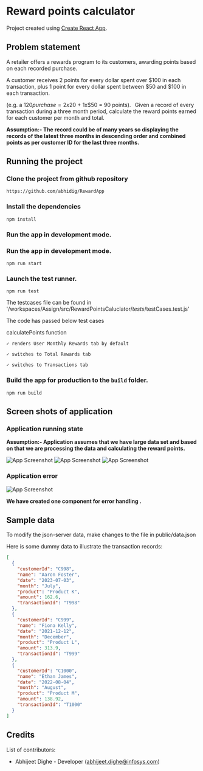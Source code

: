 # Reward points calculator

Project created using [Create React App](https://github.com/facebook/create-react-app).

## Problem statement

A retailer offers a rewards program to its customers, awarding points based on each recorded purchase.  

A customer receives 2 points for every dollar spent over $100 in each transaction, plus 1 point for every dollar spent between $50 and $100 in each transaction. 

(e.g. a $120 purchase = 2x$20 + 1x$50 = 90 points). 
  
Given a record of every transaction during a three month period, calculate the reward points earned for each customer per month and total. 

**Assumption:- The record could be of many years so displaying the records of the latest three months in descending order and combined points as per customer ID for the last three months.**

## Running the project

### Clone the project from github repository

`https://github.com/abhidig/RewardApp`

### Install the dependencies

`npm install`

### Run the app in development mode.

### Run the app in development mode.

`npm run start`

### Launch the test runner.

`npm run test`

The testcases file can be found in '/workspaces/Assign/src/RewardPointsCaluclator/_tests_/testCases.test.js'

 The code has passed below test cases

calculatePoints function

    ✓ renders User Monthly Rewards tab by default

    ✓ switches to Total Rewards tab
    
    ✓ switches to Transactions tab
    
    
### Build the app for production to the `build` folder.

`npm run build`

## Screen shots of application

### Application running state

**Assumption:- Application assumes that we have large data set and based on that we are processing the data and calculating the reward points.**

![App Screenshot](https://drive.google.com/file/d/1WgPirKFO7tvOU75mh3VfSKdUCn4db0TA/view?usp=drivesdk)
![App Screenshot](https://drive.google.com/file/d/15AoPB8rFoAR1_BhIEQijAYElsdxpOlKd/view?usp=drivesdk)
![App Screenshot](https://drive.google.com/file/d/1hByLUi6KH9fppGmBpAwyQ26gAFDSUcHD/view?usp=drivesdk)


### Application error 

![App Screenshot](https://drive.google.com/file/d/1b5NT31Q0gASzpFIjSDlPWy6DCSSPjEh4/view?usp=drivesdk)



**We have created one component for error handling .**

## Sample data

To modify the json-server data, make changes to the file in public/data.json

Here is some dummy data to illustrate the transaction records:

```json
[
  {
    "customerId": "C998",
    "name": "Aaron Foster",
    "date": "2023-07-03",
    "month": "July",
    "product": "Product K",
    "amount": 162.6,
    "transactionId": "T998"
  },
  {
    "customerId": "C999",
    "name": "Fiona Kelly",
    "date": "2021-12-12",
    "month": "December",
    "product": "Product L",
    "amount": 313.9,
    "transactionId": "T999"
  },
  {
    "customerId": "C1000",
    "name": "Ethan James",
    "date": "2022-08-04",
    "month": "August",
    "product": "Product M",
    "amount": 138.92,
    "transactionId": "T1000"
  }
]
```



## Credits
List of contributors:
- Abhijeet Dighe - Developer (abhijeet.dighe@infosys.com)